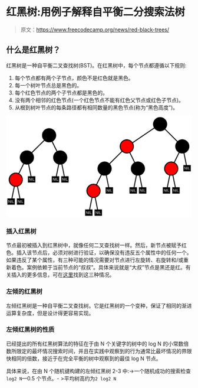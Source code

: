 # 红黑树:用例子解释自平衡二分搜索法树

> 原文：<https://www.freecodecamp.org/news/red-black-trees/>

## 什么是红黑树？

红黑树是一种自平衡二叉查找树(BST)。在红黑树中，每个节点都遵循以下规则:

1.  每个节点都有两个子节点，颜色不是红色就是黑色。
2.  每一个树叶节点总是黑色的。
3.  每个红色节点的两个子节点都是黑色的。
4.  没有两个相邻的红色节点(一个红色节点不能有红色父节点或红色子节点)。
5.  从根到树叶节点的每条路径都有相同数量的黑色节点(称为“黑色高度”)。

![2000px-Fibonacci_Tree_as_Red-Black_Tree.svg](img/4e7576a05444708c6b0340021efe8847.png)

### 插入红黑树

节点最初被插入到红黑树中，就像任何二叉查找树一样。然后，新节点被赋予红色。插入该节点后，必须对树进行验证，以确保没有违反五个属性中的任何一个。如果违反了某个属性，有三种可能的情况需要对节点进行左旋转、右旋转和/或重新着色。案例依赖于当前节点的“叔叔”。具体来说就是“大叔”节点是黑还是红。有关插入的更多信息，可在[这里](https://www.geeksforgeeks.org/red-black-tree-set-2-insert/)找到这三种情况。

### 左倾的红黑树

左倾红黑树是一种自平衡二叉查找树。它是红黑树的一个变种，保证了相同的渐进运算复杂度，但是设计得更容易实现。

### 左倾红黑树的性质

已经提出的所有红黑树算法的特征在于由 N 个关键字的树中的 log N 的小常数倍数所限定的最坏情况搜索时间，并且在实践中观察到的行为通常比最坏情况的界限快相同的倍数，接近于在完全平衡的树中观察到的最佳 log N 节点。

具体来说，在由 N 个随机键构建的左倾红黑树 2-3 中:->一个随机成功的搜索检查`log2 N`—0.5 个节点。- >平均树高约为`2 log2 N`